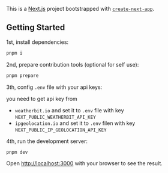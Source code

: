This is a [Next.js](https://nextjs.org) project bootstrapped with [`create-next-app`](https://nextjs.org/docs/app/api-reference/cli/create-next-app).

## Getting Started

1st, install dependencies:

```bash
pnpm i
```

2nd, prepare contribution tools (optional for self use):

```bash
pnpm prepare
```

3th, config `.env` file with your api keys:

you need to get api key from

- `weatherbit.io` and set it to `.env` file with key `NEXT_PUBLIC_WEATHERBIT_API_KEY`
- `ipgeolocation.io` and set it to `.env` filen with key `NEXT_PUBLIC_IP_GEOLOCATION_API_KEY`

4th, run the development server:

```bash
pnpm dev
```

Open [http://localhost:3000](http://localhost:3000) with your browser to see the result.
